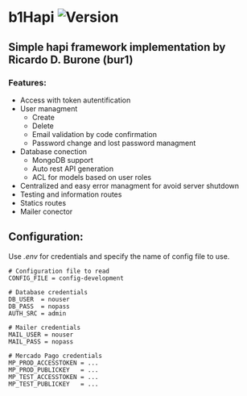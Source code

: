 # b1Hapi ![Version](https://img.shields.io/badge/version-1.0.0-green)
## Simple hapi framework implementation by Ricardo D. Burone (bur1)
### Features:
- Access with token autentification
- User managment
    - Create
    - Delete
    - Email validation by code confirmation
    - Password change and lost password managment
- Database conection
    - MongoDB support
    - Auto rest API generation
    - ACL for models based on user roles
- Centralized and easy error managment for avoid server shutdown
- Testing and information routes
- Statics routes
- Mailer conector

## Configuration:
Use _.env_ for credentials and specify the name of config file to use.
```
# Configuration file to read
CONFIG_FILE = config-development

# Database credentials
DB_USER  = nouser
DB_PASS  = nopass
AUTH_SRC = admin

# Mailer credentials
MAIL_USER = nouser
MAIL_PASS = nopass

# Mercado Pago credentials
MP_PROD_ACCESSTOKEN = ...
MP_PROD_PUBLICKEY   = ...
MP_TEST_ACCESSTOKEN = ...
MP_TEST_PUBLICKEY   = ...
```
